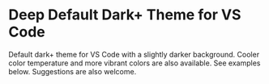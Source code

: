 # Deep Default Dark+ Theme for VS Code
Default dark+ theme for VS Code with a slightly darker background.  Cooler color temperature and more vibrant colors are also available.  See examples below. Suggestions are also welcome.  
